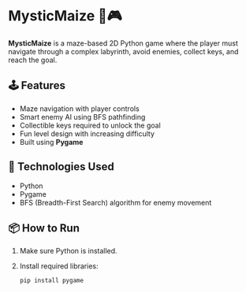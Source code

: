 # MysticMaize 🌽🎮

**MysticMaize** is a maze-based 2D Python game where the player must navigate through a complex labyrinth, avoid enemies, collect keys, and reach the goal.

## 🕹️ Features

- Maze navigation with player controls
- Smart enemy AI using BFS pathfinding
- Collectible keys required to unlock the goal
- Fun level design with increasing difficulty
- Built using **Pygame**

## 🧠 Technologies Used

- Python
- Pygame
- BFS (Breadth-First Search) algorithm for enemy movement

## 📦 How to Run

1. Make sure Python is installed.
2. Install required libraries:

   ```bash
   pip install pygame
